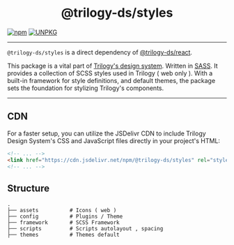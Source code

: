 <div align='center'>

# @trilogy-ds/styles

</div>

[![npm](https://img.shields.io/npm/v/@trilogy-ds/styles?style=for-the-badge&logo=npm&logoColor=white&color=D44A4A)](https://www.npmjs.com/package/@trilogy-ds/styles)
[![UNPKG](https://img.shields.io/unpkg/)](https://cdnjs.com/libraries/muicss)

---

`@trilogy-ds/styles` is a direct dependency of [@trilogy-ds/react](https://www.npmjs.com/package/@trilogy-ds/react).

This package is a vital part of [Trilogy's design system](https://github.com/BouyguesTelecom/trilogy). Written in [SASS](https://sass-lang.com/). It provides a collection of SCSS styles used in Trilogy ( web only ). With a built-in framework for style definitions, and default themes, the package sets the foundation for stylizing Trilogy's components.

---

## CDN

For a faster setup, you can utilize the JSDelivr CDN to include Trilogy Design System's CSS and JavaScript files directly in your project's HTML:

```html
<!-- ... -->
<link href="https://cdn.jsdelivr.net/npm/@trilogy-ds/styles" rel="stylesheet" />
<!-- ... -->
```

## Structure

```
.
├── assets          # Icons ( web )
├── config          # Plugins / Theme
├── framework       # SCSS Framework
├── scripts         # Scripts autolayout , spacing
├── themes          # Themes default
```
